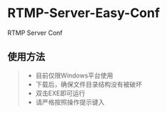 # RTMP-Server-Easy-Conf
RTMP Server Conf
## 使用方法
>* 目前仅限Windows平台使用
>* 下载后，确保文件目录结构没有被破坏
>* 双击EXE即可运行
>* 请严格按照操作提示键入
